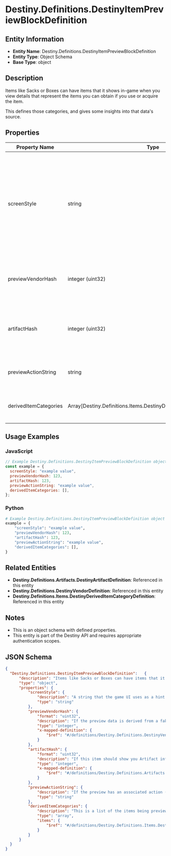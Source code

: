 # Destiny.Definitions.DestinyItemPreviewBlockDefinition

## Entity Information
- **Entity Name**: Destiny.Definitions.DestinyItemPreviewBlockDefinition
- **Entity Type**: Object Schema
- **Base Type**: object

## Description
Items like Sacks or Boxes can have items that it shows in-game when you view details that represent the items you can obtain if you use or acquire the item.
This defines those categories, and gives some insights into that data's source.

## Properties

| Property Name | Type | Description | Required |
|---------------|------|-------------|----------|
| screenStyle | string | A string that the game UI uses as a hint for which detail screen to show for the item. You, too, can leverage this for your own custom screen detail views. Note, however, that these are arbitrarily defined by designers: there's no guarantees of a fixed, known number of these - so fall back to something reasonable if you don't recognize it. | No |
| previewVendorHash | integer (uint32) | If the preview data is derived from a fake "Preview" Vendor, this will be the hash identifier for the DestinyVendorDefinition of that fake vendor. | No |
| artifactHash | integer (uint32) | If this item should show you Artifact information when you preview it, this is the hash identifier of the DestinyArtifactDefinition for the artifact whose data should be shown. | No |
| previewActionString | string | If the preview has an associated action (like "Open"), this will be the localized string for that action. | No |
| derivedItemCategories | Array[Destiny.Definitions.Items.DestinyDerivedItemCategoryDefinition] | This is a list of the items being previewed, categorized in the same way as they are in the preview UI. | No |

## Usage Examples

### JavaScript
```javascript
// Example Destiny.Definitions.DestinyItemPreviewBlockDefinition object
const example = {
  screenStyle: "example value",
  previewVendorHash: 123,
  artifactHash: 123,
  previewActionString: "example value",
  derivedItemCategories: [],
};
```

### Python
```python
# Example Destiny.Definitions.DestinyItemPreviewBlockDefinition object
example = {
    "screenStyle": "example value",
    "previewVendorHash": 123,
    "artifactHash": 123,
    "previewActionString": "example value",
    "derivedItemCategories": [],
}
```

## Related Entities
- **Destiny.Definitions.Artifacts.DestinyArtifactDefinition**: Referenced in this entity
- **Destiny.Definitions.DestinyVendorDefinition**: Referenced in this entity
- **Destiny.Definitions.Items.DestinyDerivedItemCategoryDefinition**: Referenced in this entity

## Notes
- This is an object schema with defined properties.
- This entity is part of the Destiny API and requires appropriate authentication scopes.

## JSON Schema
```json
{
  "Destiny.Definitions.DestinyItemPreviewBlockDefinition":   {
      "description": "Items like Sacks or Boxes can have items that it shows in-game when you view details that represent the items you can obtain if you use or acquire the item.\r\nThis defines those categories, and gives some insights into that data's source.",
      "type": "object",
      "properties": {
          "screenStyle": {
              "description": "A string that the game UI uses as a hint for which detail screen to show for the item. You, too, can leverage this for your own custom screen detail views. Note, however, that these are arbitrarily defined by designers: there's no guarantees of a fixed, known number of these - so fall back to something reasonable if you don't recognize it.",
              "type": "string"
          },
          "previewVendorHash": {
              "format": "uint32",
              "description": "If the preview data is derived from a fake \"Preview\" Vendor, this will be the hash identifier for the DestinyVendorDefinition of that fake vendor.",
              "type": "integer",
              "x-mapped-definition": {
                  "$ref": "#/definitions/Destiny.Definitions.DestinyVendorDefinition"
              }
          },
          "artifactHash": {
              "format": "uint32",
              "description": "If this item should show you Artifact information when you preview it, this is the hash identifier of the DestinyArtifactDefinition for the artifact whose data should be shown.",
              "type": "integer",
              "x-mapped-definition": {
                  "$ref": "#/definitions/Destiny.Definitions.Artifacts.DestinyArtifactDefinition"
              }
          },
          "previewActionString": {
              "description": "If the preview has an associated action (like \"Open\"), this will be the localized string for that action.",
              "type": "string"
          },
          "derivedItemCategories": {
              "description": "This is a list of the items being previewed, categorized in the same way as they are in the preview UI.",
              "type": "array",
              "items": {
                  "$ref": "#/definitions/Destiny.Definitions.Items.DestinyDerivedItemCategoryDefinition"
              }
          }
      }
  }
}
```
